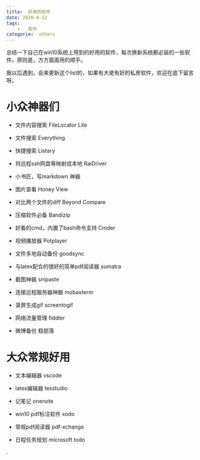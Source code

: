 ```yaml
---
title:  好用的软件
date: 2020-4-12
tags:
    -   软件
categorie:  others
---
```


总结一下自己在win10系统上用到的好用的软件，每次换新系统都必装的一些软件。原则是，方方面面用的顺手。

<!--  more -->

我以后遇到，会来更新这个list的，如果有大佬有好的私房软件，欢迎在底下留言呀。

 
# 小众神器们
 
 - 文件内容搜索     FileLocator Lite
 
 - 文件搜索       Everything
 
 - 快捷搜索       Listary
 
 - 将远程ssh网盘等映射成本地  RaiDriver
 
 - 小书匠，写markdown 神器
 
 - 图片查看    Honey View
 
 - 对比两个文件的diff Beyond Compare
 
 - 压缩软件必备 Bandizip
 
 
 - 好看的cmd，内置了bash命令支持 Cmder
 
 - 视频播放器 Potplayer
 
 - 文件多地自动备份 goodsync
 
 - 与latex配合的很好的简单pdf阅读器 sumatra
 
 - 截图神器 snipaste
 
 - 连接远程服务器神器 mobaxterm
 
 - 录屏生成gif screentogif

 - 网络流量管理 fiddler
 
 - 微博备份 稳部落
 
 
 # 大众常规好用
 
 - 文本编辑器  vscode
 
 - latex编辑器 texstudio

 - 记笔记 onenote
 
 - win10 pdf标注软件  xodo
 
 - 常规pdf阅读器  pdf-xchange
 
 - 日程任务规划   microsoft todo
 



 .